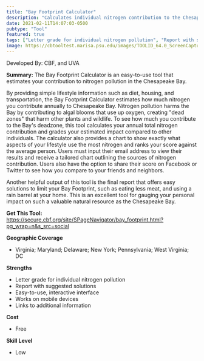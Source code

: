 ```yaml
---
title: "Bay Footprint Calculator"
description: "Calculates individual nitrogen contribution to the Chesapeake Bay."
date: 2021-02-11T14:07:03-0500
pubtype: "Tool"
featured: true
tags: ["Letter grade for individual nitrogen pollution", "Report with suggested solutions", "Easy-to-use, interactive interface", "Works on mobile devices", "Links to additional information"]
image: https://cbtooltest.marisa.psu.edu/images/TOOLID_64.0_ScreenCapture-1.png
---
```

Developed By: CBF, and UVA

**Summary:** The Bay Footprint Calculator is an easy-to-use tool that estimates your contribution to nitrogen pollution in the Chesapeake Bay. 

By providing simple lifestyle information such as diet, housing, and transportation, the Bay Footprint Calculator estimates how much nitrogen you contribute annually to Chesapeake Bay. Nitrogen pollution harms the Bay by contributing to algal blooms that use up oxygen, creating "dead zones" that harm other plants and wildlife. To see how much you contribute to the Bay's deadzone, this tool calculates your annual total nitrogen contribution and grades your estimated impact compared to other individuals. The calculator also provides a chart to show exactly what aspects of your lifestyle use the most nitrogen and ranks your score against the average person. Users must input their email address to view their results and receive a tailored chart outlining the sources of nitrogen contribution. Users also have the option to share their score on Facebook or Twitter to see how you compare to your friends and neighbors. 

Another helpful output of this tool is the final report that offers easy solutions to limit your Bay Footprint, such as eating less meat, and using a rain barrel at your home. This is an excellent tool for gauging your personal impact on such a valuable natural resource as the Chesapeake Bay.

__**Get This Tool:**__ https://secure.cbf.org/site/SPageNavigator/bay_footprint.html?pg_wrap=n&s_src=social

__**Geographic Coverage**__
- Virginia; Maryland; Delaware; New York; Pennsylvania; West Virginia; DC

__**Strengths**__
-  Letter grade for individual nitrogen pollution
-   Report with suggested solutions
-   Easy-to-use, interactive interface
-   Works on mobile devices
-   Links to additional information

__**Cost**__
- Free

__**Skill Level**__
- Low
